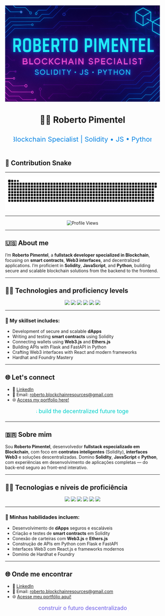 <p align="center">
  <img src="./assets/banner.png" alt="Banner Roberto Pimentel" style="animation: pulse 2s infinite; max-width: 100%;" />
</p>

<h1 align="center">👨‍💻 Roberto Pimentel</h1>

<p align="center">
  <svg width="450" height="60">
    <text x="50%" y="50%" dominant-baseline="middle" text-anchor="middle" font-size="22" fill="#0984e3">
      Blockchain Specialist | Solidity • JS • Python
    </text>
  </svg>
</p>


## 🐍 Contribution Snake

---

<div align="center">
<img src="https://raw.githubusercontent.com/beto-rocha-blockchain/beto-rocha-blockchain/output/github-contribution-grid-snake.svg" alt="Snake animation" />
</div>

---

<p align="center">
<img src="https://komarev.com/ghpvc/?username=beto-rocha-blockchain&style=flat-square&color=blue" alt="Profile Views" />
</p>

---

## 🇺🇸 About me

I’m **Roberto Pimentel**, a **fullstack developer specialized in Blockchain**, focusing on **smart contracts**, **Web3 interfaces**, and decentralized applications. I’m proficient in **Solidity**, **JavaScript**, and **Python**, building secure and scalable blockchain solutions from the backend to the frontend.

---

## 🚀🥋 Technologies and proficiency levels

<p align="center">
  <img src="https://img.shields.io/badge/Solidity-Expert-000000?style=for-the-badge&logo=solidity&logoColor=white" />
  <img src="https://img.shields.io/badge/Python-Intermediate-0000FF?style=for-the-badge&logo=python&logoColor=white" />
  <img src="https://img.shields.io/badge/JavaScript-Advanced-800080?style=for-the-badge&logo=javascript&logoColor=white" />
  <img src="https://img.shields.io/badge/React-Intermediate-0000FF?style=for-the-badge&logo=react&logoColor=61DAFB" />
  <img src="https://img.shields.io/badge/Hardhat-Advanced-800080?style=for-the-badge&logo=ethereum&logoColor=white" />
  <img src="https://img.shields.io/badge/Web3.js-Advanced-800080?style=for-the-badge&logo=web3dotjs&logoColor=white" />
</p>

---

### 💼 My skillset includes:

- Development of secure and scalable **dApps**
- Writing and testing **smart contracts** using Solidity
- Connecting wallets using **Web3.js** and **Ethers.js**
- Building APIs with Flask and FastAPI in Python
- Crafting Web3 interfaces with React and modern frameworks
- Hardhat and Foundry Mastery

---

## 🌐 Let's connect

- 💼 [LinkedIn](https://www.linkedin.com/in/robertoblockchainresources)
- 📧 Email: roberto.blockchainresources@gmail.com
- 🌐 [Access my portfolio here!](https://beto-rocha-blockchain.github.io/beto-rocha-blockchain/)

<p align="center">
  <svg width="300" height="30">
    <text x="50%" y="50%" dominant-baseline="middle" text-anchor="middle" font-size="18" fill="#00cec9">
      Let's build the decentralized future together!
    </text>
  </svg>
</p>

---

## 🇧🇷 Sobre mim

Sou **Roberto Pimentel**, desenvolvedor **fullstack especializado em Blockchain**, com foco em **contratos inteligentes** (Solidity), **interfaces Web3** e soluções descentralizadas. Domino **Solidity**, **JavaScript** e **Python**, com experiências em desenvolvimento de aplicações completas — do back-end seguro ao front-end interativo.

---

## 🚀🥋 Tecnologias e níveis de proficiência

<p align="center">
  <img src="https://img.shields.io/badge/Solidity-Especialista-000000?style=for-the-badge&logo=solidity&logoColor=white" />
  <img src="https://img.shields.io/badge/Python-Intermediário-0000FF?style=for-the-badge&logo=python&logoColor=white" />
  <img src="https://img.shields.io/badge/JavaScript-Especialista-800080?style=for-the-badge&logo=javascript&logoColor=white" />
  <img src="https://img.shields.io/badge/React-Intermediário-0000FF?style=for-the-badge&logo=react&logoColor=61DAFB" />
  <img src="https://img.shields.io/badge/Hardhat-Especialista-800080?style=for-the-badge&logo=ethereum&logoColor=white" />
  <img src="https://img.shields.io/badge/Web3.js-Especialista-800080?style=for-the-badge&logo=web3dotjs&logoColor=white" />
</p>

---

### 💼 Minhas habilidades incluem:

- Desenvolvimento de **dApps** seguros e escaláveis
- Criação e testes de **smart contracts** em Solidity
- Conexão de carteiras com **Web3.js** e **Ethers.js**
- Construção de APIs em Python com Flask e FastAPI
- Interfaces Web3 com React.js e frameworks modernos
- Domínio de Hardhat e Foundry

---

## 🌐 Onde me encontrar

- 💼 [LinkedIn](https://www.linkedin.com/in/robertoblockchainresources)
- 📧 Email: roberto.blockchainresources@gmail.com
- 🌐 [Acesse meu portfólio aqui!](https://beto-rocha-blockchain.github.io/beto-rocha-blockchain/)

<p align="center">
  <svg width="300" height="30">
    <text x="50%" y="50%" dominant-baseline="middle" text-anchor="middle" font-size="18" fill="#6c5ce7">
      Vamos construir o futuro descentralizado juntos!
    </text>
  </svg>
</p>
